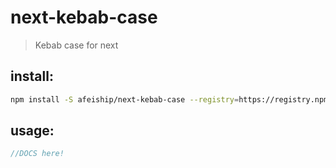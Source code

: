 # next-kebab-case
> Kebab case for next

## install:
```bash
npm install -S afeiship/next-kebab-case --registry=https://registry.npm.taobao.org
```

## usage:
```js
//DOCS here!
```
